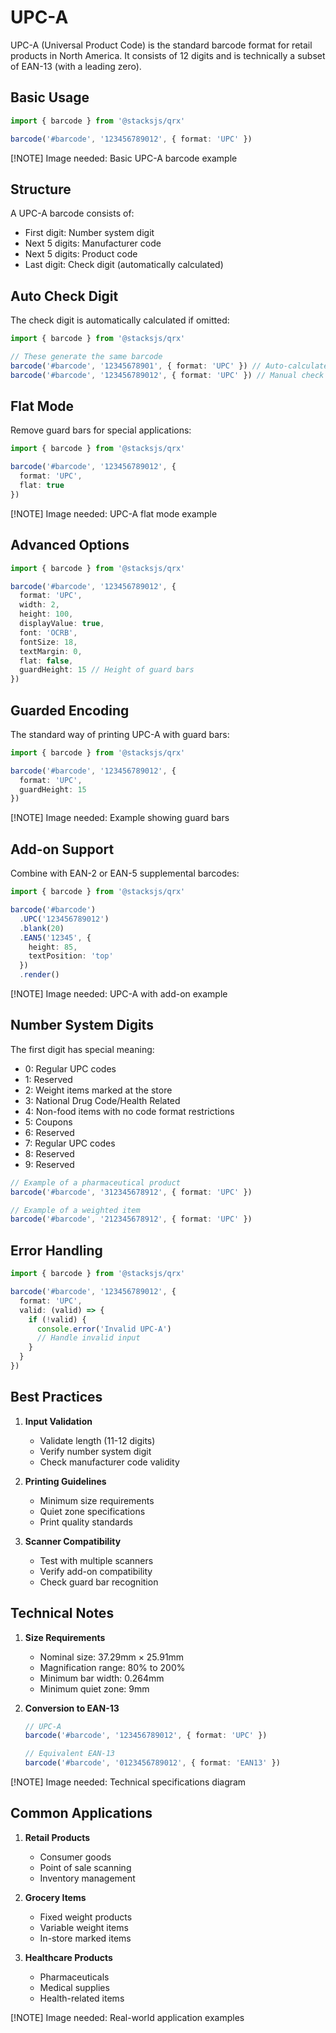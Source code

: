 # UPC-A

UPC-A (Universal Product Code) is the standard barcode format for retail products in North America. It consists of 12 digits and is technically a subset of EAN-13 (with a leading zero).

## Basic Usage

```ts
import { barcode } from '@stacksjs/qrx'

barcode('#barcode', '123456789012', { format: 'UPC' })
```

[!NOTE] Image needed: Basic UPC-A barcode example

## Structure

A UPC-A barcode consists of:

- First digit: Number system digit
- Next 5 digits: Manufacturer code
- Next 5 digits: Product code
- Last digit: Check digit (automatically calculated)

## Auto Check Digit

The check digit is automatically calculated if omitted:

```ts
import { barcode } from '@stacksjs/qrx'

// These generate the same barcode
barcode('#barcode', '12345678901', { format: 'UPC' }) // Auto-calculates check digit
barcode('#barcode', '123456789012', { format: 'UPC' }) // Manual check digit
```

## Flat Mode

Remove guard bars for special applications:

```ts
import { barcode } from '@stacksjs/qrx'

barcode('#barcode', '123456789012', {
  format: 'UPC',
  flat: true
})
```

[!NOTE] Image needed: UPC-A flat mode example

## Advanced Options

```ts
import { barcode } from '@stacksjs/qrx'

barcode('#barcode', '123456789012', {
  format: 'UPC',
  width: 2,
  height: 100,
  displayValue: true,
  font: 'OCRB',
  fontSize: 18,
  textMargin: 0,
  flat: false,
  guardHeight: 15 // Height of guard bars
})
```

## Guarded Encoding

The standard way of printing UPC-A with guard bars:

```ts
import { barcode } from '@stacksjs/qrx'

barcode('#barcode', '123456789012', {
  format: 'UPC',
  guardHeight: 15
})
```

[!NOTE] Image needed: Example showing guard bars

## Add-on Support

Combine with EAN-2 or EAN-5 supplemental barcodes:

```ts
import { barcode } from '@stacksjs/qrx'

barcode('#barcode')
  .UPC('123456789012')
  .blank(20)
  .EAN5('12345', {
    height: 85,
    textPosition: 'top'
  })
  .render()
```

[!NOTE] Image needed: UPC-A with add-on example

## Number System Digits

The first digit has special meaning:

- 0: Regular UPC codes
- 1: Reserved
- 2: Weight items marked at the store
- 3: National Drug Code/Health Related
- 4: Non-food items with no code format restrictions
- 5: Coupons
- 6: Reserved
- 7: Regular UPC codes
- 8: Reserved
- 9: Reserved

```ts
// Example of a pharmaceutical product
barcode('#barcode', '312345678912', { format: 'UPC' })

// Example of a weighted item
barcode('#barcode', '212345678912', { format: 'UPC' })
```

## Error Handling

```ts
import { barcode } from '@stacksjs/qrx'

barcode('#barcode', '123456789012', {
  format: 'UPC',
  valid: (valid) => {
    if (!valid) {
      console.error('Invalid UPC-A')
      // Handle invalid input
    }
  }
})
```

## Best Practices

1. **Input Validation**
   - Validate length (11-12 digits)
   - Verify number system digit
   - Check manufacturer code validity

2. **Printing Guidelines**
   - Minimum size requirements
   - Quiet zone specifications
   - Print quality standards

3. **Scanner Compatibility**
   - Test with multiple scanners
   - Verify add-on compatibility
   - Check guard bar recognition

## Technical Notes

1. **Size Requirements**
   - Nominal size: 37.29mm × 25.91mm
   - Magnification range: 80% to 200%
   - Minimum bar width: 0.264mm
   - Minimum quiet zone: 9mm

2. **Conversion to EAN-13**
   ```ts
   // UPC-A
   barcode('#barcode', '123456789012', { format: 'UPC' })

   // Equivalent EAN-13
   barcode('#barcode', '0123456789012', { format: 'EAN13' })
   ```

[!NOTE] Image needed: Technical specifications diagram

## Common Applications

1. **Retail Products**
   - Consumer goods
   - Point of sale scanning
   - Inventory management

2. **Grocery Items**
   - Fixed weight products
   - Variable weight items
   - In-store marked items

3. **Healthcare Products**
   - Pharmaceuticals
   - Medical supplies
   - Health-related items

[!NOTE] Image needed: Real-world application examples
